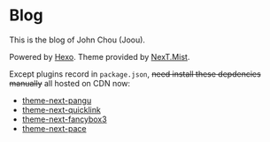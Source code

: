 # Blog

This is the blog of John Chou (Joou).

Powered by [Hexo](https://hexo.io/). Theme provided by [NexT.Mist](https://github.com/iissnan/hexo-theme-next).

Except plugins record in `package.json`, ~~need install these depdencies manually~~ all hosted on CDN now:

- [theme-next-pangu](https://github.com/theme-next/theme-next-pangu)
- [theme-next-quicklink](https://github.com/theme-next/theme-next-quicklink)
- [theme-next-fancybox3](https://github.com/theme-next/theme-next-fancybox3)
- [theme-next-pace](https://github.com/theme-next/theme-next-pace)